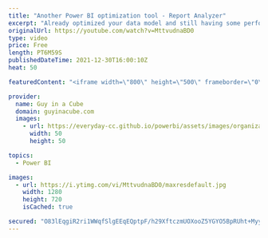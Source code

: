 ```yaml
---
title: "Another Power BI optimization tool - Report Analyzer"
excerpt: "Already optimized your data model and still having some performance issues in Power BI? Check out Michael Kovalsky's Report Analyzer tool to inspect your report.   Michael Kovalsky: https://www.linkedin.com/in/michaelkovalsky/  Michael Kovalsky's blog: https://www.elegantbi.com/  Report Analyzer https://www.elegantbi.com/post/reportanalyzer"
originalUrl: https://youtube.com/watch?v=MttvudnaBD0
type: video
price: Free
length: PT6M59S
publishedDateTime: 2021-12-30T16:00:10Z
heat: 50

featuredContent: "<iframe width=\"800\" height=\"500\" frameborder=\"0\" src=\"https://www.youtube.com/embed/MttvudnaBD0\" allow=\"accelerometer; autoplay; encrypted-media; gyroscope; picture-in-picture\" allowfullscreen></iframe>"

provider:
  name: Guy in a Cube
  domain: guyinacube.com
  images:
    - url: https://everyday-cc.github.io/powerbi/assets/images/organizations/guyinacube.com-50x50.jpg
      width: 50
      height: 50

topics:
  - Power BI

images:
  - url: https://i.ytimg.com/vi/MttvudnaBD0/maxresdefault.jpg
    width: 1280
    height: 720
    isCached: true

secured: "O83lEqgiR2ri1WWqfSlgEEqEQptpF/h29XftczmUOXooZ5YGYO5BpRUht+Myy8Uyd09XgsJq7RweH6cxuYZCdWp4tD6sEM4Kk+QA4J7XsQcPOLL4Pf1Fgb+hy6HFZZ5IngiOnXdRWId20ZLbW2YevPQx4Zl4BjDbDntWP4VYERZNbK35QwwK5t1/apZ1cvmZQpGbXF+HwzwQhYStXT2cS8padX6i0K8KYQI8dIUVvnwT6X8JR5PeIcCE4zgvdJ/I/LTZAcpdL827BeERVsWtesJDPSIj0SNcMqkyc9yHEljNe0x2XxII8HbTesgrhRg2xnqy1778tjWDr3xVynQNXtPdD5lZrBoV7xcHDlk035TT80UdNNXhNaX3zJvA/iT+6c2xLJSSZMeunh0HEt2VxDeZI60+TRqLa1ahRo13IxY=;Zwaj22vFK63njKahB8OsPA=="
---
```


